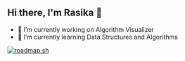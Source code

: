 ## Hi there, I'm Rasika 👋

<!--
**rasikapurohit/rasikapurohit** is a ✨ _special_ ✨ repository because its `README.md` (this file) appears on your GitHub profile.

Here are some ideas to get you started:


- 👯 I’m looking to collaborate on ...
- 🤔 I’m looking for help with ...
- 💬 Ask me about ...
- 📫 How to reach me: ...
- ⚡ Fun fact: ...
-->

- 🔭 I’m currently working on Algorithm Visualizer
- 🌱 I’m currently learning Data Structures and Algorithms

<a href="https://roadmap.sh"><img src="https://api.roadmap.sh/v1-badge/tall/645518da05999de060bb0c1a?variant=dark&roadmaps=computer-science%2Csystem-design" alt="roadmap.sh"/></a>
